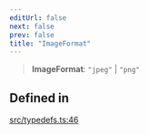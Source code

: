 ```yaml
---
editUrl: false
next: false
prev: false
title: "ImageFormat"
---
```


> **ImageFormat**: `"jpeg"` \| `"png"`

## Defined in

[src/typedefs.ts:46](https://github.com/fabricjs/fabric.js/blob/8748628df7e9de00ba77413bfc3ad9e9fe9d4f30/src/typedefs.ts#L46)
